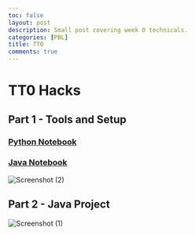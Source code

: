 ```yaml
---
toc: false
layout: post
description: Small post covering week 0 technicals.
categories: [PBL]
title: TT0
comments: true
---
```

# TT0 Hacks

## Part 1 - Tools and Setup

### [Python Notebook](https://gabrielboudreau.github.io/CSPAT1/2022/08/21/pythontest.html)

### [Java Notebook](https://gabrielboudreau.github.io/CSPAT1/2022/08/21/javatest.html)

![Screenshot (2)](https://user-images.githubusercontent.com/89223461/185824485-0b02db27-ef3c-44b1-b653-d87ce6951b17.png)

## Part 2 - Java Project

![Screenshot (1)](https://user-images.githubusercontent.com/89223461/185824508-89f06779-578c-4011-8995-9765065f1e4a.png)

